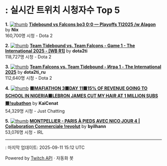 # : 실시간 트위치 시청자수 Top 5

**1.** [![thumb](https://static-cdn.jtvnw.net/previews-ttv/live_user_nix-320x180.jpg)](https://twitch.tv/Nix)
**[Tidebound vs Falcons bo3 0:0 — Playoffs TI2025 /w Alagon](https://twitch.tv/Nix)** by **Nix**<br>160,700명 시청  - Dota 2

**2.** [![thumb](https://static-cdn.jtvnw.net/previews-ttv/live_user_dota2ti-320x180.jpg)](https://twitch.tv/dota2ti)
**[Team Tidebound vs. Team Falcons - Game 1 - The International 2025 - [WB R1]](https://twitch.tv/dota2ti)** by **dota2ti**<br>118,727명 시청  - Dota 2

**3.** [![thumb](https://static-cdn.jtvnw.net/previews-ttv/live_user_dota2ti_ru-320x180.jpg)](https://twitch.tv/dota2ti_ru)
**[Team Falcons vs. Team Tidebound - Игра 1 - The International 2025](https://twitch.tv/dota2ti_ru)** by **dota2ti_ru**<br>112,640명 시청  - Dota 2

**4.** [![thumb](https://static-cdn.jtvnw.net/previews-ttv/live_user_kaicenat-320x180.jpg)](https://twitch.tv/KaiCenat)
**[🟦MAFIATHON 3🟦DAY 11🟦15% OF REVENUE GOING TO SCHOOL IN NIGERIA🟦LEBRON JAMES CUT MY HAIR AT 1 MILLION SUBS🟦!subathon](https://twitch.tv/KaiCenat)** by **KaiCenat**<br>54,329명 시청  - Just Chatting

**5.** [![thumb](https://static-cdn.jtvnw.net/previews-ttv/live_user_byilhann-320x180.jpg)](https://twitch.tv/byilhann)
**[MONTPELLIER - PARIS À PIEDS AVEC NICO JOUR 4 | Collaboration Commerciale !revolut](https://twitch.tv/byilhann)** by **byilhann**<br>53,076명 시청  - IRL


---
: 마지막 업데이트: 2025-09-11 15:12 UTC

Powered by [Twitch API](https://dev.twitch.tv/docs/api/reference) · 자동화 봇